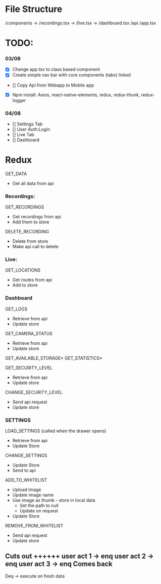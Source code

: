 # File Structure

/components
    -> /recordings.tsx
    -> /live.tsx
    -> /dashboard.tsx
/api
/app.tsx

# TODO:

### 03/08
- [x] Change app.tsx to class based component
- [x] Create simple nav bar with core components (tabs) linked
- [] Copy Api from Webapp to Mobile app
- [x] Npm install: Axios, react-native-elements, redux, redux-thunk, redux-logger

### 04/08
- [] Settings Tab
- [] User Auth:Login
- [] Live Tab
- [] Dashboard

# Redux

GET_DATA
- Get all data from api

### Recordings:

GET_RECORDINGS
- Get recordings from api
- Add them to store

DELETE_RECORDING
- Delete from store
- Make api call to delete

### Live:

GET_LOCATIONS
- Get routes from api
- Add to store

### Dashboard

GET_LOGS
- Retrieve from api
- Update store

GET_CAMERA_STATUS
- Retrieve from api
- Update store

GET_AVAILABLE_STORAGE*
GET_STATISTICS*

GET_SECURITY_LEVEL
- Retrieve from api
- Update store

CHANGE_SECURITY_LEVEL
- Send api request
- Update store

### SETTINGS

LOAD_SETTINGS (called when the drawer opens)
- Retrieve from api
- Update Store

CHANGE_SETTINGS
- Update Store
- Send to api

ADD_TO_WHITELIST
- Upload Image
- Update image name
- Use image as thumb - store in local data
    - Set the path to null
    - Update on request
- Update Store

REMOVE_FROM_WHITELIST
- Send api request
- Update store

Cuts out
++++++
user act 1 -> enq
user act 2 -> enq
user act 3 -> enq
Comes back
------
Deq -> execute on fresh data

